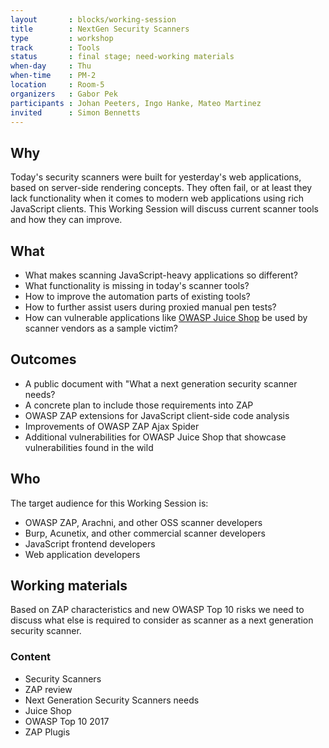 ```yaml
---
layout       : blocks/working-session
title        : NextGen Security Scanners
type         : workshop
track        : Tools
status       : final stage; need-working materials
when-day     : Thu
when-time    : PM-2
location     : Room-5
organizers   : Gabor Pek
participants : Johan Peeters, Ingo Hanke, Mateo Martinez
invited      : Simon Bennetts
---
```


## Why

Today's security scanners were built for yesterday's web applications, based on server-side rendering concepts. They often fail, or at least they lack functionality when it comes to modern web applications using rich JavaScript clients. This Working Session will discuss current scanner tools and how they can improve.

## What 

- What makes scanning JavaScript-heavy applications so different?
- What functionality is missing in today's scanner tools?
- How to improve the automation parts of existing tools?
- How to further assist users during proxied manual pen tests?
- How can vulnerable applications like [OWASP Juice Shop](https://www.owasp.org/index.php/OWASP_Juice_Shop_Project) be used by scanner vendors as a sample victim?

## Outcomes

- A public document with "What a next generation security scanner needs?
- A concrete plan to include those requirements into ZAP
- OWASP ZAP extensions for JavaScript client-side code analysis
- Improvements of OWASP ZAP Ajax Spider
- Additional vulnerabilities for OWASP Juice Shop that showcase vulnerabilities found in the wild

## Who

The target audience for this Working Session is:

- OWASP ZAP, Arachni, and other OSS scanner developers
- Burp, Acunetix, and other commercial scanner developers
- JavaScript frontend developers
- Web application developers


## Working materials

Based on ZAP characteristics and new OWASP Top 10 risks we need to discuss what else is required to consider as scanner as a next generation security scanner.

### Content

- Security Scanners
- ZAP review
- Next Generation Security Scanners needs
- Juice Shop
- OWASP Top 10 2017
- ZAP Plugis



